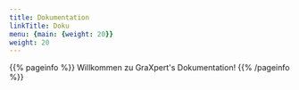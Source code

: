 ```yaml
---
title: Dokumentation
linkTitle: Doku
menu: {main: {weight: 20}}
weight: 20
---
```


{{% pageinfo %}}
Willkommen zu GraXpert's Dokumentation!
{{% /pageinfo %}}
